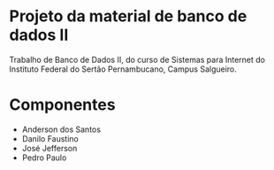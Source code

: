 # Projeto da material de banco de dados II

Trabalho de Banco de Dados II, do curso de Sistemas para Internet do Instituto Federal do Sertão Pernambucano, Campus Salgueiro.

# Componentes
- Anderson dos Santos
- Danilo Faustino
- José Jefferson
- Pedro Paulo
